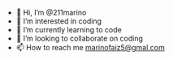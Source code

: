 - 👋 Hi, I’m @211marino
- 👀 I’m interested in coding
- 🌱 I’m currently learning to code
- 💞️ I’m looking to collaborate on coding
- 📫 How to reach me marinofaiz5@gmal.com

<!---
211marino/211marino is a ✨ special ✨ repository because its `README.md` (this file) appears on your GitHub profile.
You can click the Preview link to take a look at your changes.
--->

